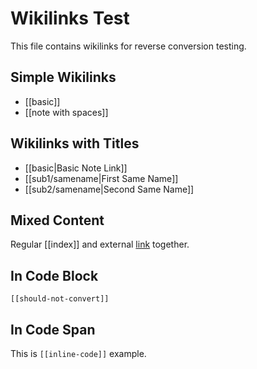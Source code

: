 # Wikilinks Test

This file contains wikilinks for reverse conversion testing.

## Simple Wikilinks
- [[basic]]
- [[note with spaces]]

## Wikilinks with Titles
- [[basic|Basic Note Link]]
- [[sub1/samename|First Same Name]]
- [[sub2/samename|Second Same Name]]

## Mixed Content
Regular [[index]] and external [link](https://example.com) together.

## In Code Block
```
[[should-not-convert]]
```

## In Code Span
This is `[[inline-code]]` example. 